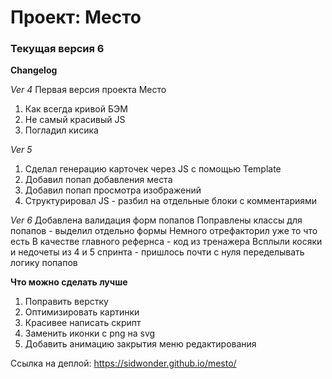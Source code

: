 # Проект: Место

### Текущая версия 6

**Changelog**

*Ver 4*
Первая версия проекта Место
1. Как всегда кривой БЭМ
2. Не самый красивый JS
3. Погладил кисика

*Ver 5*
1. Сделал генерацию карточек через JS с помощью Template
2. Добавил попап добавления места
3. Добавил попап просмотра изображений
4. Структурировал JS - разбил на отдельные блоки с комментариями

*Ver 6*
Добавлена валидация форм попапов
Поправлены классы для попапов - выделил отдельно формы
Немного отрефакторил уже то что есть
В качестве главного рефернса - код из тренажера
Всплыли косяки и недочеты из 4 и 5 спринта - пришлось почти с нуля переделывать логику попапов

**Что можно сделать лучше**

1. Поправить верстку
2. Оптимизировать картинки
3. Красивее написать скрипт
4. Заменить иконки с png на svg 
5. Добавить анимацию закрытия меню редактирования


Ссылка на деплой: https://sidwonder.github.io/mesto/